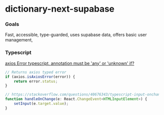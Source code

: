 # dictionary-next-supabase

### Goals

Fast, accessible, type-guarded, uses supabase data, offers basic user management,

### Typescript

[axios Error typescript, annotation must be 'any' or 'unknown' if?](https://stackoverflow.com/questions/69264472/axios-error-typescript-annotation-must-be-any-or-unknown-if)

```javascript
// Returns axios typed error
if (axios.isAxiosError(error)) {
	return error.status;
}
```

```typescript
// https://stackoverflow.com/questions/40676343/typescript-input-onchange-event-target-value
function handleOnChange(e: React.ChangeEvent<HTMLInputElement>) {
	setInput(e.target.value);
}
```
